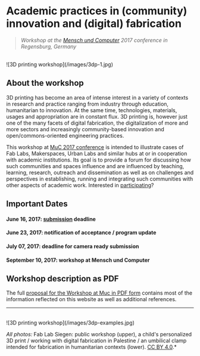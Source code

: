 # Academic practices in (community) innovation and (digital) fabrication

> *Workshop at the [Mensch und Computer](http://muc2017.mensch-und-computer.de/) 2017 conference in Regensburg, Germany*

</br>
![3D printing workshop](/images/3dp-1.jpg)

## About the workshop 

3D printing has become an area of intense interest in a variety of contexts in research and practice ranging from industry through education, humanitarian to innovation. At the same time, technologies, materials, usages and appropriation are in constant flux. 3D printing is, however just one of the many facets of digital fabrication, the digitalization of more and more sectors and increasingly community-based innovation and open/commons-oriented engineering practices.

This workshop at [MuC 2017 conference](http://muc2017.mensch-und-computer.de/) is intended to illustrate cases of Fab Labs, Makerspaces, Urban Labs and similar hubs at or in cooperation with academic institutions. Its goal is to provide a forum for discussing how such communities and spaces influence and are influenced by teaching, learning, research, outreach and dissemination as well as on challenges and perspectives in establishing, running and integrating such communities with other aspects of academic work. Interested in [participating](/participate)?

## Important Dates
#### June 16, 2017: [submission](/participate) deadline
#### June 23, 2017: notification of acceptance / program update
#### July 07, 2017: deadline for camera ready submission
#### September 10, 2017: workshop at Mensch und Computer

## Workshop description as PDF

The full [proposal for the Workshop at Muc in PDF form](/images/2017MuCwsdigifabacademicpractices.pdf) contains most of the information reflected on this website as well as additional references.


----
</br>
![3D printing workshop](/images/3dp-examples.jpg)

*All photos:* Fab Lab Siegen: public workshop (upper), a child's personalized 3D print / working with digital fabrication in Palestine / an umbilical clamp intended for fabrication in humanitarian contexts (lower). [CC BY 4.0](https://creativecommons.org/licenses/by/4.0/).*
